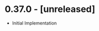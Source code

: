 # 0.37.0 - [unreleased]

- Initial Implementation

[PR 2899]: https://github.com/libp2p/rust-libp2p/pull/2899


